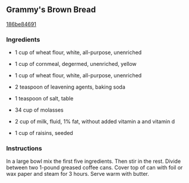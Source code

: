 ## Grammy's Brown Bread

[186be84691](http://www.food.com/recipe/grammys-brown-bread-412106)

### Ingredients

 - 1 cup of wheat flour, white, all-purpose, unenriched

 - 1 cup of cornmeal, degermed, unenriched, yellow

 - 1 cup of wheat flour, white, all-purpose, unenriched

 - 2 teaspoon of leavening agents, baking soda

 - 1 teaspoon of salt, table

 - 34 cup of molasses

 - 2 cup of milk, fluid, 1% fat, without added vitamin a and vitamin d

 - 1 cup of raisins, seeded

### Instructions

In a large bowl mix the first five ingredients. Then stir in the rest. Divide between two 1-pound greased coffee cans. Cover top of can with foil or wax paper and steam for 3 hours. Serve warm with butter.
